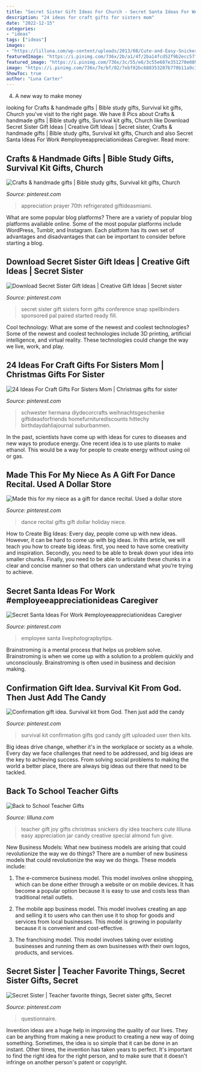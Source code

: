 ```yaml
---
title: "Secret Sister Gift Ideas For Church - Secret Santa Ideas For Work #employeeappreciationideas Caregiver"
description: "24 ideas for craft gifts for sisters mom"
date: "2022-12-15"
categories:
- "ideas"
tags: ["ideas"]
images:
- "https://lilluna.com/wp-content/uploads/2013/08/Cute-and-Easy-Snickers-and-Joy-Teacher-Gift-on-lilluna.com-teachergift.jpg"
featuredImage: "https://i.pinimg.com/736x/2b/a1/4f/2ba14fcd52f9b2ecc57f3ae961f082f3.jpg"
featured_image: "https://i.pinimg.com/736x/3c/55/e6/3c55e607e351270e08909d47a7eefd28.jpg"
image: "https://i.pinimg.com/736x/7e/bf/02/7ebf02bc688353207b770b11a9c1cfa0.jpg"
ShowToc: true
author: "Luna Carter"
---
```



4. A new way to make money 

	

		
looking for Crafts &amp; handmade gifts | Bible study gifts, Survival kit gifts, Church you've visit to the right page. We have 8 Pics about Crafts &amp; handmade gifts | Bible study gifts, Survival kit gifts, Church like Download Secret Sister Gift Ideas | Creative Gift Ideas | Secret sister, Crafts &amp; handmade gifts | Bible study gifts, Survival kit gifts, Church and also Secret Santa Ideas For Work #employeeappreciationideas Caregiver. Read more:
		
    
## Crafts &amp; Handmade Gifts | Bible Study Gifts, Survival Kit Gifts, Church

<img loading=lazy src="https://i.pinimg.com/736x/7e/bf/02/7ebf02bc688353207b770b11a9c1cfa0.jpg" onerror="this.onerror=null;this.src='https://tse3.mm.bing.net/th?id=OIP.nT-Tlidh3oKgoLNRWHvfaAHaIV&amp;pid=15.1';" alt="Crafts &amp; handmade gifts | Bible study gifts, Survival kit gifts, Church">

_Source: pinterest.com_

>appreciation prayer 70th refrigerated giftideasmiami. 

	

What are some popular blog platforms?
There are a variety of popular blog platforms available online. Some of the most popular platforms include WordPress, Tumblr, and Instagram. Each platform has its own set of advantages and disadvantages that can be important to consider before starting a blog.

    
## Download Secret Sister Gift Ideas | Creative Gift Ideas | Secret Sister

<img loading=lazy src="https://i.pinimg.com/736x/bb/8a/0b/bb8a0b9dd4215df9c3c89a7ba84edac9.jpg" onerror="this.onerror=null;this.src='https://tse1.mm.bing.net/th?id=OIP.dN-_B8oRaLMZ1hb7rIb13gHaJ3&amp;pid=15.1';" alt="Download Secret Sister Gift Ideas | Creative Gift Ideas | Secret sister">

_Source: pinterest.com_

>secret sister gift sisters form gifts conference snap spellbinders sponsored pal paired started ready fill. 

	

Cool technology: What are some of the newest and coolest technologies?
Some of the newest and coolest technologies include 3D printing, artificial intelligence, and virtual reality. These technologies could change the way we live, work, and play.

    
## 24 Ideas For Craft Gifts For Sisters Mom | Christmas Gifts For Sister

<img loading=lazy src="https://i.pinimg.com/736x/fb/3d/70/fb3d70e96575468273a2f131f9388846.jpg" onerror="this.onerror=null;this.src='https://tse3.mm.bing.net/th?id=OIP.Kj_CFybKqznowSyXsCOHwgAAAA&amp;pid=15.1';" alt="24 Ideas For Craft Gifts For Sisters Mom | Christmas gifts for sister">

_Source: pinterest.com_

>schwester hermana diydecorcrafts weihnachtsgeschenke giftideasforfriends homefurniturediscounts hittechy birthdaydahliajournal suburbanmen. 

	

In the past, scientists have come up with ideas for cures to diseases and new ways to produce energy. One recent idea is to use plants to make ethanol. This would be a way for people to create energy without using oil or gas.

    
## Made This For My Niece As A Gift For Dance Recital. Used A Dollar Store

<img loading=lazy src="https://i.pinimg.com/originals/e2/89/42/e2894221c1c9c321f0339365edc80953.jpg" onerror="this.onerror=null;this.src='https://tse3.mm.bing.net/th?id=OIP.2Bni8DqJzOIWVwBOdO9JVQHaJ4&amp;pid=15.1';" alt="Made this for my niece as a gift for dance recital. Used a dollar store">

_Source: pinterest.com_

>dance recital gifts gift dollar holiday niece. 

	

How to Create Big Ideas:
Every day, people come up with new ideas. However, it can be hard to come up with big ideas. In this article, we will teach you how to create big ideas. first, you need to have some creativity and inspiration. Secondly, you need to be able to break down your idea into smaller chunks. Finally, you need to be able to articulate these chunks in a clear and concise manner so that others can understand what you’re trying to achieve.

    
## Secret Santa Ideas For Work #employeeappreciationideas Caregiver

<img loading=lazy src="https://i.pinimg.com/736x/3c/55/e6/3c55e607e351270e08909d47a7eefd28.jpg" onerror="this.onerror=null;this.src='https://tse2.mm.bing.net/th?id=OIP.2SRDY81lRFV6sDX7d_1HMwHaJ3&amp;pid=15.1';" alt="Secret Santa Ideas For Work #employeeappreciationideas Caregiver">

_Source: pinterest.com_

>employee santa livephotograpbytips. 

	

Brainstroming is a mental process that helps us problem solve. Brainstroming is when we come up with a solution to a problem quickly and unconsciously. Brainstroming is often used in business and decision making.

    
## Confirmation Gift Idea. Survival Kit From God. Then Just Add The Candy

<img loading=lazy src="https://i.pinimg.com/originals/52/4c/af/524caf6731c15ff20f3424d474d59e01.jpg" onerror="this.onerror=null;this.src='https://tse3.mm.bing.net/th?id=OIP.s13hPBH4QKgOa7HK02hFHgHaJ4&amp;pid=15.1';" alt="Confirmation gift idea. Survival kit from God. Then just add the candy">

_Source: pinterest.com_

>survival kit confirmation gifts god candy gift uploaded user then kits. 

	

Big ideas drive change, whether it's in the workplace or society as a whole. Every day we face challenges that need to be addressed, and big ideas are the key to achieving success. From solving social problems to making the world a better place, there are always big ideas out there that need to be tackled.

    
## Back To School Teacher Gifts

<img loading=lazy src="https://lilluna.com/wp-content/uploads/2013/08/Cute-and-Easy-Snickers-and-Joy-Teacher-Gift-on-lilluna.com-teachergift.jpg" onerror="this.onerror=null;this.src='https://tse1.mm.bing.net/th?id=OIP.zXdajaIYpyVhmtJqYScEogHaLH&amp;pid=15.1';" alt="Back to School Teacher Gifts">

_Source: lilluna.com_

>teacher gift joy gifts christmas snickers diy idea teachers cute lilluna easy appreciation jar candy creative special almond fun give. 

	

New Business Models: What new business models are arising that could revolutionize the way we do things?
There are a number of new business models that could revolutionize the way we do things. These models include:
1. The e-commerce business model. This model involves online shopping, which can be done either through a website or on mobile devices. It has become a popular option because it is easy to use and costs less than traditional retail outlets.

2. The mobile app business model. This model involves creating an app and selling it to users who can then use it to shop for goods and services from local businesses. This model is growing in popularity because it is convenient and cost-effective.

3. The franchising model. This model involves taking over existing businesses and running them as own businesses with their own logos, products, and services.

    
## Secret Sister | Teacher Favorite Things, Secret Sister Gifts, Secret

<img loading=lazy src="https://i.pinimg.com/736x/2b/a1/4f/2ba14fcd52f9b2ecc57f3ae961f082f3.jpg" onerror="this.onerror=null;this.src='https://tse1.mm.bing.net/th?id=OIP.bP4vfDGmK-2ufvkgVHuGUAHaK8&amp;pid=15.1';" alt="Secret Sister | Teacher favorite things, Secret sister gifts, Secret">

_Source: pinterest.com_

>questionnaire. 

	

Invention ideas are a huge help in improving the quality of our lives. They can be anything from making a new product to creating a new way of doing something. Sometimes, the idea is so simple that it can be done in an instant. Other times, the invention has taken years to perfect. It's important to find the right idea for the right person, and to make sure that it doesn't infringe on another person's patent or copyright.

